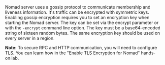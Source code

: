 Nomad server uses a gossip protocol to communicate membership and liveness information. It's traffic can be encrypted with symmetric keys. Enabling gossip encryption requires you to set an encryption key when starting the Nomad server. The key can be set via the encrypt parameter or with the `-encrypt` command line option. The key must be a base64-encoded string of sixteen random bytes. The same encryption key should be used on every server in a region.

**Note:** To secure RPC and HTTP communication, you will need to configure TLS. You can learn how in the "Enable TLS Encryption for Nomad" hands-on lab.
